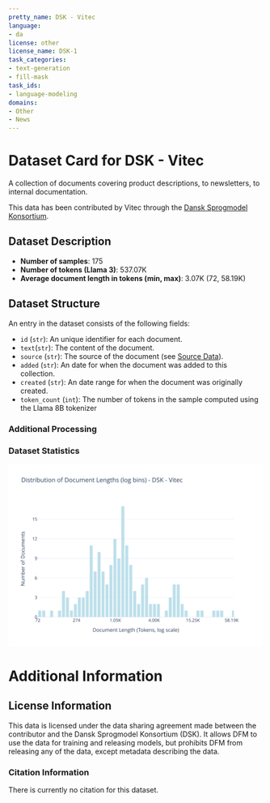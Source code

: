 ```yaml
---
pretty_name: DSK - Vitec
language:
- da
license: other
license_name: DSK-1
task_categories:
- text-generation
- fill-mask
task_ids:
- language-modeling
domains:
- Other
- News
---
```


# Dataset Card for DSK - Vitec

<!-- START-SHORT DESCRIPTION -->
A collection of documents covering product descriptions, to newsletters, to internal documentation.
<!-- END-SHORT DESCRIPTION -->

This data has been contributed by Vitec through the [Dansk Sprogmodel Konsortium](https://alexandra.dk/dsk).


## Dataset Description

<!-- START-DESC-STATS -->
- **Number of samples**: 175
- **Number of tokens (Llama 3)**: 537.07K
- **Average document length in tokens (min, max)**: 3.07K (72, 58.19K)
<!-- END-DESC-STATS -->


## Dataset Structure
An entry in the dataset consists of the following fields:

- `id` (`str`): An unique identifier for each document.
- `text`(`str`): The content of the document.
- `source` (`str`): The source of the document (see [Source Data](#source-data)).
- `added` (`str`): An date for when the document was added to this collection.
- `created` (`str`): An date range for when the document was originally created.
- `token_count` (`int`): The number of tokens in the sample computed using the Llama 8B tokenizer


### Additional Processing


### Dataset Statistics

<!-- START-DATASET PLOTS -->
<p align="center">
<img src="./images/dist_document_length.svg" width="600" style="margin-right: 10px;" />
</p>
<!-- END-DATASET PLOTS -->


# Additional Information

## License Information
This data is licensed under the data sharing agreement made between the contributor and the Dansk Sprogmodel Konsortium (DSK). 
It allows DFM to use the data for training and releasing models, but prohibits DFM from releasing any of the data, except metadata describing the data. 

### Citation Information

There is currently no citation for this dataset.
